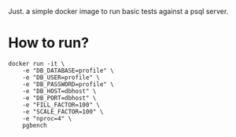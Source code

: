 Just. a simple docker image to run basic tests against a psql server.

# How to run?

```
docker run -it \
    -e "DB_DATABASE=profile" \
    -e "DB_USER=profile" \
    -e "DB_PASSWORD=profile" \
    -e "DB_HOST=dbhost" \
    -e "DB_PORT=dbhost" \
    -e "FILL_FACTOR=100" \
    -e "SCALE_FACTOR=100" \
    -e "nproc=4" \
    pgbench
```

